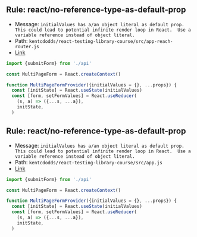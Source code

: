 ## Rule: react/no-reference-type-as-default-prop
- Message: `initialValues has a/an object literal as default prop.
This could lead to potential infinite render loop in React. 
Use a variable reference instead of object literal.`
- Path: `kentcdodds/react-testing-library-course/src/app-reach-router.js`
- [Link](https://github.com/kentcdodds/react-testing-library-course/blob/HEAD/src/app-reach-router.js#L7-L7)
```js
import {submitForm} from './api'

const MultiPageForm = React.createContext()

function MultiPageFormProvider({initialValues = {}, ...props}) {
  const [initState] = React.useState(initialValues)
  const [form, setFormValues] = React.useReducer(
    (s, a) => ({...s, ...a}),
    initState,
  )
```

## Rule: react/no-reference-type-as-default-prop
- Message: `initialValues has a/an object literal as default prop.
This could lead to potential infinite render loop in React. 
Use a variable reference instead of object literal.`
- Path: `kentcdodds/react-testing-library-course/src/app.js`
- [Link](https://github.com/kentcdodds/react-testing-library-course/blob/HEAD/src/app.js#L7-L7)
```js
import {submitForm} from './api'

const MultiPageForm = React.createContext()

function MultiPageFormProvider({initialValues = {}, ...props}) {
  const [initState] = React.useState(initialValues)
  const [form, setFormValues] = React.useReducer(
    (s, a) => ({...s, ...a}),
    initState,
  )
```
